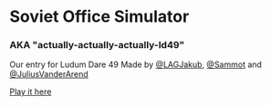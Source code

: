 # Soviet Office Simulator

### AKA "actually-actually-actually-ld49"
 
Our entry for Ludum Dare 49
Made by [@LAGJakub](https://github.com/LAGJakub), [@Sammot](https://github.com/Sammot) and [@JuliusVanderArend](https://github.com/JuliusVanderArend)

[Play it here](https://ldjam.com/events/ludum-dare/49/soviet-office-simulator)
